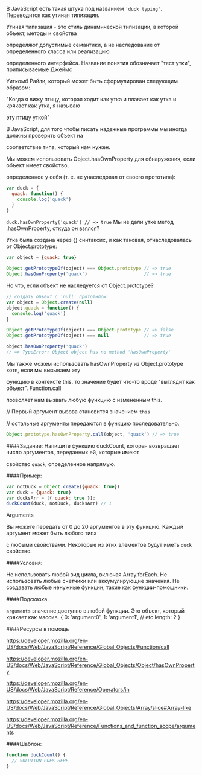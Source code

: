 В JavaScript есть такая штука под названием ```'duck typing'```. Переводится как утиная типизация. 

Утиная типизация - это стиль динамической типизации, в которой объект, методы и свойства 

определяют допустимые семантики, а не наследование от определенного класса или реализацию 

определенного интерфейса. Название понятия обозначает "тест утки", приписываемые Джеймс 

Уиткомб Райли, который может быть сформулирован следующим образом:

"Когда я вижу птицу, которая ходит как утка и плавает как утка и крякает как утка, я называю 

эту птицу уткой"

В JavaScript, для того чтобы писать надежные программы мы иногда должны проверить объект на 

соответствие типа, который нам нужен.

Мы можем использовать Object.hasOwnProperty для обнаружения, если объект имеет свойство, 

определенное у себя (т. е. не унаследовал от своего прототипа):
```js
var duck = {
  quack: function() {
    console.log('quack')
  }
}
```
```duck.hasOwnProperty('quack') // => true```
Мы не дали утке метод .hasOwnProperty, откуда он взялся?

Утка была создана через {} синтаксис, и как таковая, отнаследовалась от Object.prototype:
```js
var object = {quack: true}

Object.getPrototypeOf(object) === Object.prototype // => true
Object.hasOwnProperty('quack')                     // => true
```
Но что, если объект не наследуется от Object.prototype?

```js
// создать объект с 'null' прототипом.
var object = Object.create(null)
object.quack = function() {
  console.log('quack')
}

Object.getPrototypeOf(object) === Object.prototype // => false
Object.getPrototypeOf(object) === null             // => true

object.hasOwnProperty('quack')
// => TypeError: Object object has no method 'hasOwnProperty'
```
Мы также можем использовать hasOwnProperty из Object.prototype хотя, если мы вызываем эту 

функцию в контексте this, то значение будет что-то вроде "выглядит как объект". Function.call 

позволяет нам вызвать любую функцию с измененным this.

// Первый аргумент вызова становится значением `this`

// остальные аргументы передаются в функцию последовательно.
```js
Object.prototype.hasOwnProperty.call(object, 'quack') // => true
```

####Задание:
Напишите функцию duckCount, которая возвращает число аргументов, переданных ей, которые имеют 

свойство `quack`, определенное напрямую.

####Пример:

```js
var notDuck = Object.create({quack: true})
var duck = {quack: true}
var ducksArr = [{ quack: true }];
duckCount(duck, notDuck, ducksArr) // 1
```
Arguments

Вы можете передать от 0 до 20 аргументов в эту функцию. Каждый аргумент может быть любого типа 

с любыми свойствами. Некоторые из этих элементов будут иметь `duck` свойство.

####Условия:

Не использовать любой вид цикла, включая Array.forEach.
Не использовать любые счетчики или аккумулирующие значения.
Не создавать любые ненужные функции, такие как функции-помощники.

####Подсказка.

`arguments` значение доступно в любой функции. Это объект, который крякает как массив.
{
  0: 'argument0',
  1: 'argument1', // etc
  length: 2
}

####Ресурсы в помощь

https://developer.mozilla.org/en-US/docs/Web/JavaScript/Reference/Global_Objects/Function/call

https://developer.mozilla.org/en-US/docs/Web/JavaScript/Reference/Global_Objects/Object/hasOwnProperty

https://developer.mozilla.org/en-US/docs/Web/JavaScript/Reference/Operators/in

https://developer.mozilla.org/en-US/docs/Web/JavaScript/Reference/Global_Objects/Array/slice#Array-like

https://developer.mozilla.org/en-US/docs/Web/JavaScript/Reference/Functions_and_function_scope/arguments

####Шаблон:

```js
function duckCount() {
  // SOLUTION GOES HERE
}
```
